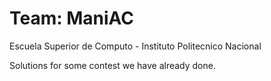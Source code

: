 # Team: ManiAC

Escuela Superior de Computo - Instituto Politecnico Nacional

Solutions for some contest we have already done.

